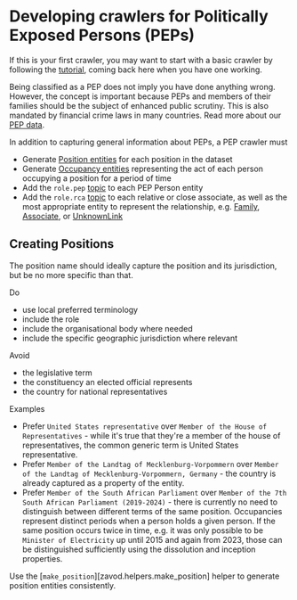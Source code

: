 # Developing crawlers for Politically Exposed Persons (PEPs)

If this is your first crawler, you may want to start with a basic crawler by 
following the [tutorial](tutorial.md), coming back here when you have one working.

Being classified as a PEP does not imply you have done anything wrong. However,
the concept is important because PEPs and members of their families should be
the subject of enhanced public scrutiny. This is also mandated by financial
crime laws in many countries. Read more about our [PEP data](https://www.opensanctions.org/pep/).

In addition to capturing general information about PEPs, a PEP crawler must

- Generate [Position entities](https://www.opensanctions.org/reference/#schema.Position) for each position in the dataset
- Generate [Occupancy entities](https://www.opensanctions.org/reference/#schema.Occupancy) representing the act of each person occupying a position for a period of time
- Add the `role.pep` [topic](https://www.opensanctions.org/reference/#type.topic) to each PEP Person entity
- Add the `role.rca` [topic](https://www.opensanctions.org/reference/#type.topic) to each relative or close associate, as well as the most appropriate entity to represent the relationship, e.g. [Family](https://www.opensanctions.org/reference/#schema.Family), [Associate](https://www.opensanctions.org/reference/#schema.Associate), or [UnknownLink](https://www.opensanctions.org/reference/#schema.UnknownLink)

## Creating Positions

The position name should ideally capture the position and its jurisdiction, but be no more specific than that.

Do

- use local preferred terminology
- include the role
- include the organisational body where needed
- include the specific geographic jurisdiction where relevant

Avoid

- the legislative term
- the constituency an elected official represents
- the country for national representatives

Examples

- Prefer `United States representative` over `Member of the House of Representatives` - while it's true that they're a member of the house of representatives, the common generic term is United States representative.
- Prefer `Member of the Landtag of Mecklenburg-Vorpommern` over `Member of the Landtag of Mecklenburg-Vorpommern, Germany` - the country is already captured as a property of the entity.
- Prefer `Member of the South African Parliament` over `Member of the 7th South African Parliament (2019-2024)` - there is currently no need to distinguish between different terms of the same position. Occupancies represent distinct periods when a person holds a given person. If the same position occurs twice in time, e.g. it was only possible to be `Minister of Electricity` up until 2015 and again from 2023, those can be distinguished sufficiently using the dissolution and inception properties.

Use the [`make_position`][zavod.helpers.make_position] helper to generate position entities consistently. 


